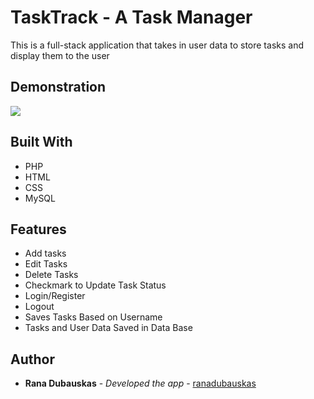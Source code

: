 # TaskTrack - A Task Manager

This is a full-stack application that takes in user data to store tasks and display them to the user

## Demonstration

![](demonstration.gif)

## Built With

  - PHP
  - HTML
  - CSS
  - MySQL

## Features

- Add tasks
- Edit Tasks
- Delete Tasks
- Checkmark to Update Task Status
- Login/Register
- Logout
- Saves Tasks Based on Username
- Tasks and User Data Saved in Data Base

## Author

  - **Rana Dubauskas** - *Developed the app* -
    [ranadubauskas](https://github.com/ranadubauskas)
